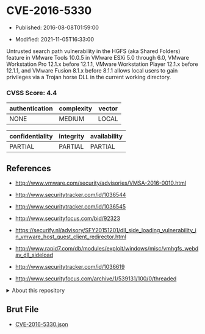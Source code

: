# CVE-2016-5330

- Published: 2016-08-08T01:59:00

- Modified: 2021-11-05T16:33:00

Untrusted search path vulnerability in the HGFS (aka Shared Folders) feature in VMware Tools 10.0.5 in VMware ESXi 5.0 through 6.0, VMware Workstation Pro 12.1.x before 12.1.1, VMware Workstation Player 12.1.x before 12.1.1, and VMware Fusion 8.1.x before 8.1.1 allows local users to gain privileges via a Trojan horse DLL in the current working directory.

### CVSS Score: **4.4**

| authentication | complexity | vector |
| --- | --- | --- |
| NONE | MEDIUM | LOCAL |

| confidentiality | integrity | availability |
| --- | --- | --- |
| PARTIAL | PARTIAL | PARTIAL |

## References

* http://www.vmware.com/security/advisories/VMSA-2016-0010.html

* http://www.securitytracker.com/id/1036544

* http://www.securitytracker.com/id/1036545

* http://www.securityfocus.com/bid/92323

* https://securify.nl/advisory/SFY20151201/dll_side_loading_vulnerability_in_vmware_host_guest_client_redirector.html

* http://www.rapid7.com/db/modules/exploit/windows/misc/vmhgfs_webdav_dll_sideload

* http://www.securitytracker.com/id/1036619

* http://www.securityfocus.com/archive/1/539131/100/0/threaded

<details>
<summary>About this repository</summary> 

  This repository is part of the project [Live Hack CVE](https://github.com/Live-Hack-CVE). Main website can be found [www.live-hack.org](https://www.live-hack.org) 
  
  Made by [Sn0wAlice](https://github.com/Sn0wAlice) for the people that care about security and need to have a feed of the latest CVEs. Hope you enjoy it, don't forget to star the repo and follow me on [Twitter](https://twitter.com/Sn0wAlice) and [Github](https://github.com/Sn0wAlice). And that is my [personnal website](https://www.alice-snow.me/)

  - [Home Page](https://github.com/Live-Hack-CVE)
  - [Framework](https://github.com/Live-Hack-CVE/cve-framework)
  - [CVE database](https://github.com/Live-Hack-CVE/full_database)
  - [Changelog](https://github.com/Live-Hack-CVE/Changelog)
</details>

## Brut File

* [CVE-2016-5330.json](https://raw.githubusercontent.com/Live-Hack-CVE/full_database/main/cves/2016/CVE-2016-5330.json)

